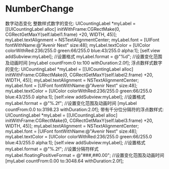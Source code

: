 # NumberChange
数字动态变化
 整数样式数字的变化:
    UICountingLabel *myLabel = [[UICountingLabel alloc] initWithFrame:CGRectMake(0, CGRectGetMaxY(self.label1.frame) +20, WIDTH, 45)];
    myLabel.textAlignment = NSTextAlignmentCenter;
    myLabel.font = [UIFont fontWithName:@"Avenir Next" size:48];
    myLabel.textColor = [UIColor colorWithRed:236/255.0 green:66/255.0 blue:43/255.0 alpha:1];
    [self.view addSubview:myLabel];
    //设置格式
    myLabel.format = @"%d";
    //设置变化范围及动画时间
    [myLabel countFrom:0 to:100 withDuration:2.0f];
浮点数样式数字的变化:
    UICountingLabel *myLabel = [[UICountingLabel alloc] initWithFrame:CGRectMake(0, CGRectGetMaxY(self.label2.frame) +20, WIDTH, 45)];
    myLabel.textAlignment = NSTextAlignmentCenter;
    myLabel.font = [UIFont fontWithName:@"Avenir Next" size:48];
    myLabel.textColor = [UIColor colorWithRed:236/255.0 green:66/255.0 blue:43/255.0 alpha:1];
    [self.view addSubview:myLabel];
    //设置格式
    myLabel.format = @"%.2f";
    //设置变化范围及动画时间
    [myLabel countFrom:0.0 to:3198.23 withDuration:2.0f];
带有千分位分隔符的浮点数样式:
    UICountingLabel *myLabel = [[UICountingLabel alloc] initWithFrame:CGRectMake(0, CGRectGetMaxY(self.label3.frame) +20, WIDTH, 45)];
    myLabel.textAlignment = NSTextAlignmentCenter;
    myLabel.font = [UIFont fontWithName:@"Avenir Next" size:48];
    myLabel.textColor = [UIColor colorWithRed:236/255.0 green:66/255.0 blue:43/255.0 alpha:1];
    [self.view addSubview:myLabel];
    //设置格式
    myLabel.format = @"%.2f";
    //设置分隔符样式
    myLabel.floatingPositiveFormat = @"###,##0.00";
    //设置变化范围及动画时间
    [myLabel countFrom:0.00 to:3048.64   withDuration:2.0f];
    
